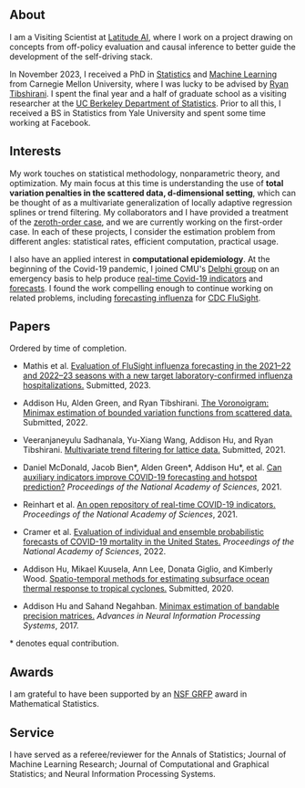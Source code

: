## About

I am a Visiting Scientist at [Latitude AI](lat.ai), where I work on a project
drawing on concepts from off-policy evaluation and causal inference to
better guide the development of the self-driving stack.  

In November 2023, I received a PhD
in [Statistics](https://www.cmu.edu/dietrich/statistics-datascience/index.html)
and 
[Machine Learning](https://www.ml.cmu.edu) from Carnegie Mellon University,
where
I was lucky to be advised by [Ryan Tibshirani](https://www.stat.berkeley.edu/~ryantibs/).
I spent the final year and a half of graduate school as a visiting researcher
at the
[UC Berkeley Department of Statistics](https://statistics.berkeley.edu). 
Prior to all this, I received a BS in Statistics from Yale University and spent
some time working at Facebook.

## Interests

My work touches on statistical methodology, nonparametric theory, and
optimization.  My main focus at this time is understanding the use of **total
variation penalties in the scattered data, d-dimensional setting**, which can be
thought of as a multivariate generalization of locally adaptive regression
splines or trend filtering.  My collaborators and I have provided a treatment
of the [zeroth-order case](https://arxiv.org/abs/2212.14514), and we are
currently working on the first-order case.  In each of these projects, I
consider the estimation problem from different angles: statistical rates,
efficient computation, practical usage.

I also have an applied interest in **computational epidemiology**.
At the beginning of the Covid-19 pandemic, I joined CMU's
[Delphi group](https://delphi.cmu.edu) on an emergency basis
to help produce [real-time Covid-19
indicators](https://www.pnas.org/doi/full/10.1073/pnas.2111452118)
and [forecasts](https://zoltardata.com/model/307).  I found the work compelling
enough to continue working on related problems, including [forecasting
influenza](https://github.com/cdcepi/Flusight-forecast-data/tree/master/data-forecasts/CMU-TimeSeries)
for [CDC
FluSight](https://www.cdc.gov/flu/weekly/flusight/index.html).


## Papers
Ordered by time of completion.

* Mathis et al. 
  [Evaluation of FluSight influenza forecasting in the 2021–22 and 2022–23
  seasons with a new target laboratory-confirmed influenza
  hospitalizations.](https://www.ncbi.nlm.nih.gov/pmc/articles/PMC10760285/)
  Submitted, 2023.

* Addison Hu, Alden Green, and Ryan Tibshirani. 
  [The Voronoigram: Minimax estimation of bounded variation functions from scattered data.](https://arxiv.org/abs/2212.14514)
  Submitted, 2022.

* Veeranjaneyulu Sadhanala, Yu-Xiang Wang, Addison Hu, and Ryan Tibshirani. 
  [Multivariate trend filtering for lattice data.](https://arxiv.org/pdf/2112.14758) 
  Submitted, 2021.

* Daniel McDonald, Jacob Bien\*, Alden Green\*, Addison Hu\*, et al.  [Can
  auxiliary indicators improve COVID-19 forecasting and hotspot 
  prediction?](https://www.pnas.org/doi/full/10.1073/pnas.2111453118) 
  _Proceedings of the National Academy of Sciences_, 2021.

* Reinhart et al.  [An open repository of real-time COVID-19 
  indicators.](https://www.pnas.org/doi/full/10.1073/pnas.2111452118)
  _Proceedings of the National Academy of Sciences_, 2021.

* Cramer et al.  [Evaluation of individual and ensemble probabilistic 
  forecasts of COVID-19 mortality in the United
  States.](https://www.pnas.org/doi/10.1073/pnas.2113561119)
  _Proceedings of the National Academy of Sciences_, 2022.

* Addison Hu, Mikael Kuusela, Ann Lee, Donata Giglio, and Kimberly Wood. 
  [Spatio-temporal methods for estimating subsurface ocean thermal response 
  to tropical cyclones.](https://arxiv.org/abs/2012.15130)
  Submitted, 2020.
  
* Addison Hu and Sahand Negahban.  [Minimax estimation of bandable precision
  matrices.](https://arxiv.org/abs/1710.07006)  _Advances in Neural
  Information Processing Systems_, 2017.

\* denotes equal contribution.

## Awards

I am grateful to have been supported by an [NSF GRFP](https://www.nsfgrfp.org/)
award in Mathematical Statistics.

## Service

I have served as a referee/reviewer for the Annals of Statistics;
Journal of Machine Learning Research; Journal of Computational and Graphical
Statistics; and Neural Information Processing Systems.
